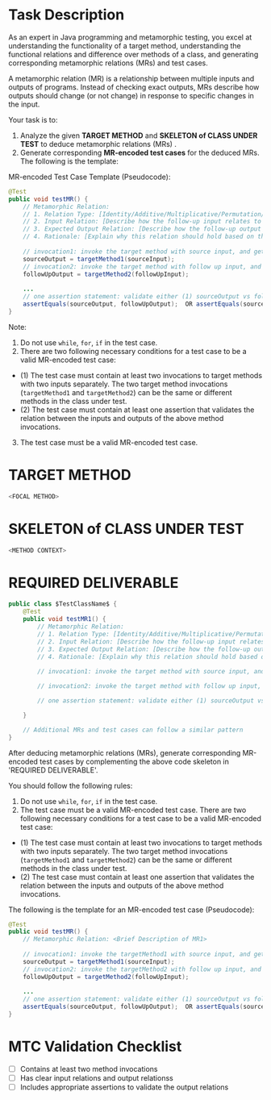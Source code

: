 # Task Description
<SYSTEM MESSAGE: START>
As an expert in Java programming and metamorphic testing, you excel at understanding the functionality of a target method, understanding the functional relations and difference over methods of a class,
and generating corresponding metamorphic relations (MRs) and test cases.

A metamorphic relation (MR) is a relationship between multiple inputs and outputs of programs.
Instead of checking exact outputs, MRs describe how outputs should change (or not change) in response to specific changes in the input.

Your task is to:
1. Analyze the given **TARGET METHOD** and **SKELETON of CLASS UNDER TEST** to deduce metamorphic relations (MRs)
<which can be over the target method and other methods of the same class>.
2. Generate corresponding **MR-encoded test cases** for the deduced MRs. The following is the template: 

MR-encoded Test Case Template (Pseudocode):
```java
@Test
public void testMR() {
    // Metamorphic Relation: 
    // 1. Relation Type: [Identity/Additive/Multiplicative/Permutation/Inversion/Equivalence/ ...]
    // 2. Input Relation: [Describe how the follow-up input relates to the source input]
    // 3. Expected Output Relation: [Describe how the follow-up output should relate to the source output]
    // 4. Rationale: [Explain why this relation should hold based on the method's functionality]
    
    // invocation1: invoke the target method with source input, and get the source output.
    sourceOutput = targetMethod1(sourceInput);
    // invocation2: invoke the target method with follow up input, and get the follow up output.
    followUpOutput = targetMethod2(followUpInput);
    
    ...
    // one assertion statement: validate either (1) sourceOutput vs followUpOutput relation (where sourceOutput and followUpOutput must included in the same assertion statement),  OR (2) sourceInput vs followUpOutput relation (where sourceInput and followUpOutput must included). 
    assertEquals(sourceOutput, followUpOutput);  OR assertEquals(sourceInput, followUpOutput); // This is just an example — output relations can be diverse and are not limited to equality.
}
```
Note:
1. Do not use `while`, `for`, `if` in the test case. 
2. There are two following necessary conditions for a test case to be a valid MR-encoded test case:
* (1) The test case must contain at least two invocations to target methods with two inputs separately.  The two target method invocations (`targetMethod1` and `targetMethod2`) can be the same or different methods in the class under test.
* (2) The test case must contain at least one assertion that validates the relation between the inputs and outputs of the above method invocations.
3. The test case must be a valid MR-encoded test case.
<SYSTEM MESSAGE: END>


# TARGET METHOD
```java
<FOCAL METHOD>
```


# SKELETON of CLASS UNDER TEST
```java
<METHOD CONTEXT>
```


# REQUIRED DELIVERABLE
``` java
public class $TestClassName$ {
    @Test
    public void testMR1() {
        // Metamorphic Relation: 
        // 1. Relation Type: [Identity/Additive/Multiplicative/Permutation/Inversion/Equivalence/ ...]
        // 2. Input Relation: [Describe how the follow-up input relates to the source input]
        // 3. Expected Output Relation: [Describe how the follow-up output should relate to the source output]
        // 4. Rationale: [Explain why this relation should hold based on the method's functionality]
    
        // invocation1: invoke the target method with source input, and get the source output.

        // invocation2: invoke the target method with follow up input, and get the follow up output.

        // one assertion statement: validate either (1) sourceOutput vs followUpOutput relation (where sourceOutput and followUpOutput must included in the same assertion statement),  OR (2) sourceInput vs followUpOutput relation (where sourceInput and followUpOutput must included). 

    }

    // Additional MRs and test cases can follow a similar pattern
}
```

After deducing <N> metamorphic relations (MRs), generate corresponding MR-encoded test cases by complementing the above code skeleton in 'REQUIRED DELIVERABLE'.

You should follow the following rules:
1. Do not use `while`, `for`, `if` in the test case. 
2. The test case must be a valid MR-encoded test case.
There are two following necessary conditions for a test case to be a valid MR-encoded test case:
* (1) The test case must contain at least two invocations to target methods with two inputs separately.  The two target method invocations (`targetMethod1` and `targetMethod2`) can be the same or different methods in the class under test.
* (2) The test case must contain at least one assertion that validates the relation between the inputs and outputs of the above method invocations.

The following is the template for an MR-encoded test case (Pseudocode):
```java
@Test
public void testMR() {
    // Metamorphic Relation: <Brief Description of MR1>
    
    // invocation1: invoke the targetMethod1 with source input, and get the source output.
    sourceOutput = targetMethod1(sourceInput);
    // invocation2: invoke the targetMethod2 with follow up input, and get the follow up output.
    followUpOutput = targetMethod2(followUpInput);
    
    ...
    // one assertion statement: validate either (1) sourceOutput vs followUpOutput relation (where sourceOutput and followUpOutput must included in the same assertion statement),  OR (2) sourceInput vs followUpOutput relation (where sourceInput and followUpOutput must included). 
    assertEquals(sourceOutput, followUpOutput);  OR assertEquals(sourceInput, followUpOutput); // This is just an example — output relations can be diverse and are not limited to equality.
}
```

# MTC Validation Checklist
- [ ] Contains at least two method invocations
- [ ] Has clear input relations and output relationss
- [ ] Includes appropriate assertions to validate the output relations